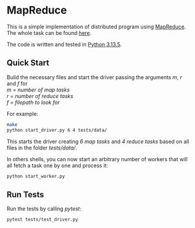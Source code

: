 # MapReduce
This is a simple implementation of distributed program using [MapReduce](https://en.wikipedia.org/wiki/MapReduce). 
<br>
The whole task can be found [here](map-reduce-task.pdf).

The code is written and tested in [Python 3.13.5](https://www.python.org/downloads/release/python-3135/).

## Quick Start

Build the necessary files and start the driver passing the arguments _m_, _r_ and _f_ for
<br>
_m = number of map tasks
<br>
r = number of reduce tasks
<br>
f = filepath to look for_

For example:
```sh
make
python start_driver.py 6 4 tests/data/
```
This starts the driver creating _6 map tasks_ and _4 reduce tasks_ based on all files in the folder _tests/data/_.

In others shells, you can now start an arbitrary number of workers that will all fetch a task one by one and process it:
```sh
python start_worker.py
```

## Run Tests

Run the tests by calling _pytest_:
```sh
pytest tests/test_driver.py
```